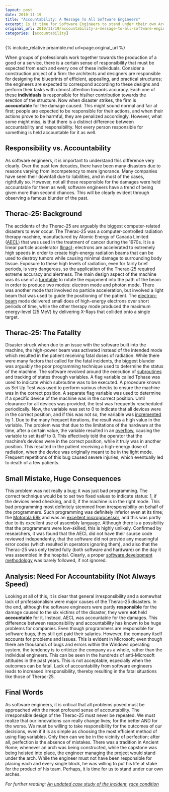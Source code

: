 ```yaml
---
layout: post
date: 2010-11-19
title: "Accountability: A Message To All Software Engineers"
excerpt: Is it time for Software Engineers to stand under their own Arches?
original_url: 2010/11/19/accountability-a-message-to-all-software-engineers
categories: [accountability]
---
```


{% include_relative preamble.md url=page.original_url %}

When groups of professionals work together towards the production of a good or a service, there is a certain sense of responsibility that must be expected from each and every one of these individuals. Consider a construction project of a firm: the architects and designers are responsible for designing the blueprints of efficient, appealing, and practical structures; the engineers are expected to correspond according to these designs and perform their tasks with utmost attention towards accuracy. Each one of these **individuals** is responsible for his/her contribution towards the erection of the structure. Now when disaster strikes, the firm is **accountable** for the damage caused. This might sound normal and fair at first; people are expected to be responsible for their actions, and when their actions prove to be harmful, they are penalized accordingly. However, what some might miss, is that there is a distinct difference between accountability and responsibility. Not every person responsible for something is held accountable for it as well.<!--excerpt-->

## Responsibility vs. Accountability

As software engineers, it is important to understand this difference very clearly. Over the past few decades, there have been many disasters due to reasons varying from incompetency to mere ignorance. Many companies have seen their downfall due to liabilities, and in most of the cases, rightfully so. However, not all those responsible for the damages were held accountable for them as well; software engineers have a trend of being given more than second chances. This will be clearly evident through observing a famous blunder of the past.

## Therac-25: Background

The accidents of the Therac-25 are arguably the biggest computer-related disasters to ever occur. The Therac-25 was a computer-controlled radiation therapy machine, manufactured by Atomic Energy of Canada Limited ([AECL](http://en.wikipedia.org/wiki/Therac_25#Problem_description)) that was used in the treatment of cancer during the 1970s. It is a linear particle accelerator ([linac](http://en.wikipedia.org/wiki/Linac)); electrons are accelerated to extremely high speeds in order to create high-energy radiation beams that can be used to destroy tumors while causing minimal damage to surrounding body tissue. Exposure to these high levels of radiation, even for fairly brief periods, is very dangerous, so the application of the Therac-25 required extreme accuracy and alertness. The main design aspect of the machine was its use of a [turntable](http://sunnyday.mit.edu/papers/therac.pdf) to rotate the equipment into the path of the beam in order to produce two modes: electron mode and photon mode. There was another mode that involved no particle acceleration, but involved a light beam that was used to guide the positioning of the patient. The [electron-beam](http://sunnyday.mit.edu/papers/therac.pdf) mode delivered small does of high-energy electrons over short periods of time, while the other therapy mode produced the maximum energy-level (25 MeV) by delivering X-Rays that collided onto a single target.

## Therac-25: The Fatality

Disaster struck when due to an issue with the software built into the machine, the high-power beam was activated instead of  the intended mode which resulted in the patient receiving fatal doses of radiation. While there were many factors that called for the fatal incidents, the biggest blunder was arguably the poor programming technique used to determine the status of the machine. The software revolved around the execution of [subroutines](http://sunnyday.mit.edu/papers/therac.pdf) and tracking of states through variables. A flag variable called Tphase was used to indicate which subroutine was to be executed. A procedure known as Set Up Test was used to perform various checks to ensure the machine was in the correct position. A separate flag variable was used to determine if a specific device of the machine was in the correct position. Until clearance for all devices was provided, the test was frequently  rescheduled periodically. Now, the variable was set to 0 to indicate that all devices were in the correct position, and if this was not so, the variable was [incremented](http://en.wikipedia.org/wiki/Therac_25#Root_causes) by 1. Due to the many frequent iterations, the result was a high value in the variable. The problem was that due to the limitations of the hardware at the time, after a certain value, the variable resulted in an [overflow](http://en.wikipedia.org/wiki/Arithmetic_overflow), causing the variable to set itself to 0. This effectively told the operator that the machine’s devices were in the correct position, while it truly was in another position. This resulted in the patient receiving a high-energy dose of radiation, when the device was originally meant to be in the light mode. Frequent repetitions of this bug caused severe injuries, which eventually led to death of a few patients.

## Small Mistake, Huge Consequences

This problem was not really a bug; it was just bad programming. The correct technique would be to set two fixed values to indicate status: 1, if the devices need checking, and 0, if the machine is in the right mode. This bad programming most definitely stemmed from irresponsibility on behalf of the programmers. Such programming was definitely inferior even at its time; the [Motorola 68k](http://en.wikipedia.org/wiki/Motorola_68000) and was an [excellent microprocessor](http://www.pcworld.com/article/171171/the_11_most_influential_microprocessors_of_all_time.html), and this was partly due to its excellent use of assembly language. Although there is a possibility that the programmers were low-skilled, this is highly unlikely. Confirmed by researchers, it was found that the AECL did not have their source code reviewed independently, that the software did not provide any meaningful error codes (which resulted in operators ignoring them), and also that the Therac-25 was only tested fully (both software and hardware) on the day it was assembled in the hospital. Clearly, a proper [software development methodology](http://en.wikipedia.org/wiki/Software_development_life_cycle) was barely followed, if not ignored.

## Analysis: Need For Accountability (Not Always Speed)

Looking at all of this, it is clear that general irresponsibility and a somewhat lack of professionalism were major causes of the Therac-25 disasters. In the end, although the software engineers were partly **responsible** for the damage caused to the six victims of the disaster, they were **not** held **accountable** for it. Instead, AECL was accountable for the damages. This difference between responsibility and accountability has known to be huge problems for companies. Even though programmers are responsible for software bugs, they still get paid their salaries. However, the company itself accounts for problems and issues. This is evident in Microsoft; even though there are thousands of bugs and errors within the Windows operating system, the tendency is to criticize the company as a whole, rather than the individual engineers. This can be seen in the hundreds of anti-Microsoft attitudes in the past years. This is not acceptable, especially when the outcomes can be fatal. Lack of accountability from software engineers leads to increased irresponsibility, thereby resulting in the fatal situations like those of Therac-25.

## Final Words

As software engineers, it is critical that all problems posed must be approached with the most profound sense of accountability. The irresponsible design of the Therac-25 must never be repeated. We must realize that our innovations can really change lives; for the better AND for the worse. We must be willing to take responsibility for the outcomes of our decisions, even if it is as simple as choosing the most efficient method of using flag variables. Only then can we be in the vicinity of perfection; after all, perfection is the absence of mistakes. There was a tradition in Ancient Rome; whenever an arch was being constructed, while the capstone was being hoisted into place, the engineer managing the project would stand under the arch. While the engineer must not have been responsible for placing each and every single block, he was willing to put his life at stake for the product of his team. Perhaps, it is time for us to stand under our own arches.

*For further reading: [An updated case study of the incident](http://sunnyday.mit.edu/papers/therac.pdf), [race condition](http://en.wikipedia.org/wiki/Race_condition)*
